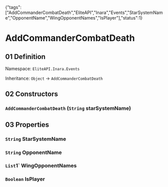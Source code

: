{"tags":["AddCommanderCombatDeath","EliteAPI","Inara","Events","StarSystemName","OpponentName","WingOpponentNames","IsPlayer"],"status":1}

# AddCommanderCombatDeath

## 01 Definition

Namespace: `EliteAPI.Inara.Events`

Inheritance: `Object` → `AddCommanderCombatDeath`

## 02 Constructors

### `AddCommanderCombatDeath` (`String` starSystemName)

## 03 Properties

### `String` StarSystemName

### `String` OpponentName

### `List`1` WingOpponentNames

### `Boolean` IsPlayer

